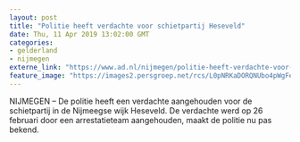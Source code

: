 ```yaml
---
layout: post
title: "Politie heeft verdachte voor schietpartij Heseveld"
date: Thu, 11 Apr 2019 13:02:00 GMT
categories: 
- gelderland 
- nijmegen 
externe_link: "https://www.ad.nl/nijmegen/politie-heeft-verdachte-voor-schietpartij-heseveld~af895d79/"
feature_image: "https://images2.persgroep.net/rcs/L0pNRKaDORQNUbo4pWgFedqm2Wc/diocontent/132561862/_fitwidth/400/?appId=21791a8992982cd8da851550a453bd7f&quality=0.7"
---
```


NIJMEGEN – De politie heeft een verdachte aangehouden voor de schietpartij in de Nijmeegse wijk Heseveld. De verdachte werd op 26 februari door een arrestatieteam aangehouden, maakt de politie nu pas bekend.
